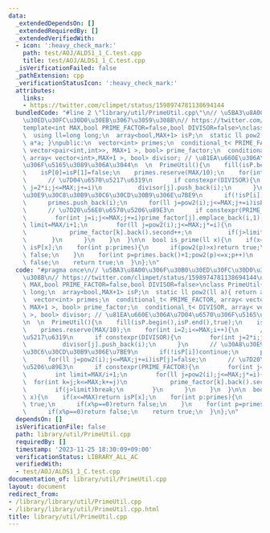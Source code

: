 ```yaml
---
data:
  _extendedDependsOn: []
  _extendedRequiredBy: []
  _extendedVerifiedWith:
  - icon: ':heavy_check_mark:'
    path: test/AOJ/ALDS1_1_C.test.cpp
    title: test/AOJ/ALDS1_1_C.test.cpp
  _isVerificationFailed: false
  _pathExtension: cpp
  _verificationStatusIcon: ':heavy_check_mark:'
  attributes:
    links:
    - https://twitter.com/climpet/status/1598974781138694144
  bundledCode: "#line 2 \"library/util/PrimeUtil.cpp\"\n// \u5BA3\u8A00\u306F\u30B0\
    \u30ED\u30FC\u30D0\u30EB\u3067\u3059\u308B\n// https://twitter.com/climpet/status/1598974781138694144\n\
    template<int MAX,bool PRIME_FACTOR=false,bool DIVISOR=false>\nclass PrimeUtil{\n\
    \  using ll=long long;\n  array<bool,MAX+1> isP;\n  static ll pow2(ll a){ return\
    \ a*a; }\npublic:\n  vector<int> primes;\n  conditional_t< PRIME_FACTOR, array<\
    \ vector<pair<int,int>>, MAX+1 >, bool> prime_factor;\n  conditional_t< DIVISOR,\
    \ array< vector<int>,MAX+1 >, bool> divisor; // \u81EA\u660E\u306A\u7D04\u6570\
    \u306F\u5165\u3089\u306A\u3044\n  \n  PrimeUtil(){\n    fill(isP.begin(),isP.end(),true);\n\
    \    isP[0]=isP[1]=false;\n    primes.reserve(MAX/10);\n    for(int i=2;i<=MAX;i++){\n\
    \      // \u7D04\u6570\u5217\u6319\n      if constexpr(DIVISOR){\n        for(int\
    \ j=2*i;j<=MAX;j+=i)\n          divisor[j].push_back(i);\n      }\n      // \u30A8\
    \u30E9\u30C8\u30B9\u30C6\u30CD\u30B9\u306E\u7BE9\n      if(!isP[i])continue;\n\
    \      primes.push_back(i);\n      for(ll j=pow2(i);j<=MAX;j+=i)isP[j]=false;\n\
    \      // \u7D20\u56E0\u6570\u5206\u89E3\n      if constexpr(PRIME_FACTOR){\n\
    \        for(int j=i;j<=MAX;j+=i)prime_factor[j].emplace_back(i,1);\n        int\
    \ limit=MAX/i+1;\n        for(ll j=pow2(i);j<=MAX;j*=i){\n          for(int k=j;k<=MAX;k+=j)\n\
    \            prime_factor[k].back().second++;\n          if(j>limit)break;\n \
    \       }\n      }\n    }\n  }\n\n  bool is_prime(ll x){\n    if(x<=MAX)return\
    \ isP[x];\n    for(int p:primes){\n      if(pow2(p)>x)return true;\n      if(x%p==0)return\
    \ false;\n    }\n    for(int p=primes.back()+1;pow2(p)<=x;p++)\n      if(x%p==0)return\
    \ false;\n    return true;\n  }\n};\n"
  code: "#pragma once\n// \u5BA3\u8A00\u306F\u30B0\u30ED\u30FC\u30D0\u30EB\u3067\u3059\
    \u308B\n// https://twitter.com/climpet/status/1598974781138694144\ntemplate<int\
    \ MAX,bool PRIME_FACTOR=false,bool DIVISOR=false>\nclass PrimeUtil{\n  using ll=long\
    \ long;\n  array<bool,MAX+1> isP;\n  static ll pow2(ll a){ return a*a; }\npublic:\n\
    \  vector<int> primes;\n  conditional_t< PRIME_FACTOR, array< vector<pair<int,int>>,\
    \ MAX+1 >, bool> prime_factor;\n  conditional_t< DIVISOR, array< vector<int>,MAX+1\
    \ >, bool> divisor; // \u81EA\u660E\u306A\u7D04\u6570\u306F\u5165\u3089\u306A\u3044\
    \n  \n  PrimeUtil(){\n    fill(isP.begin(),isP.end(),true);\n    isP[0]=isP[1]=false;\n\
    \    primes.reserve(MAX/10);\n    for(int i=2;i<=MAX;i++){\n      // \u7D04\u6570\
    \u5217\u6319\n      if constexpr(DIVISOR){\n        for(int j=2*i;j<=MAX;j+=i)\n\
    \          divisor[j].push_back(i);\n      }\n      // \u30A8\u30E9\u30C8\u30B9\
    \u30C6\u30CD\u30B9\u306E\u7BE9\n      if(!isP[i])continue;\n      primes.push_back(i);\n\
    \      for(ll j=pow2(i);j<=MAX;j+=i)isP[j]=false;\n      // \u7D20\u56E0\u6570\
    \u5206\u89E3\n      if constexpr(PRIME_FACTOR){\n        for(int j=i;j<=MAX;j+=i)prime_factor[j].emplace_back(i,1);\n\
    \        int limit=MAX/i+1;\n        for(ll j=pow2(i);j<=MAX;j*=i){\n        \
    \  for(int k=j;k<=MAX;k+=j)\n            prime_factor[k].back().second++;\n  \
    \        if(j>limit)break;\n        }\n      }\n    }\n  }\n\n  bool is_prime(ll\
    \ x){\n    if(x<=MAX)return isP[x];\n    for(int p:primes){\n      if(pow2(p)>x)return\
    \ true;\n      if(x%p==0)return false;\n    }\n    for(int p=primes.back()+1;pow2(p)<=x;p++)\n\
    \      if(x%p==0)return false;\n    return true;\n  }\n};\n"
  dependsOn: []
  isVerificationFile: false
  path: library/util/PrimeUtil.cpp
  requiredBy: []
  timestamp: '2023-11-25 18:30:09+09:00'
  verificationStatus: LIBRARY_ALL_AC
  verifiedWith:
  - test/AOJ/ALDS1_1_C.test.cpp
documentation_of: library/util/PrimeUtil.cpp
layout: document
redirect_from:
- /library/library/util/PrimeUtil.cpp
- /library/library/util/PrimeUtil.cpp.html
title: library/util/PrimeUtil.cpp
---
```

